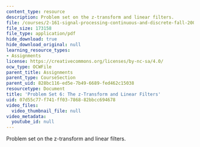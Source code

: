 ```yaml
---
content_type: resource
description: Problem set on the z-transform and linear filters.
file: /courses/2-161-signal-processing-continuous-and-discrete-fall-2008/07d55c77f741ff03786882bbcc694678_ps6.pdf
file_size: 173158
file_type: application/pdf
hide_download: true
hide_download_original: null
learning_resource_types:
- Assignments
license: https://creativecommons.org/licenses/by-nc-sa/4.0/
ocw_type: OCWFile
parent_title: Assignments
parent_type: CourseSection
parent_uid: 828bc116-ed5e-7b49-6689-fed462c15038
resourcetype: Document
title: 'Problem Set 6: The z-Transform and Linear Filters'
uid: 07d55c77-f741-ff03-7868-82bbcc694678
video_files:
  video_thumbnail_file: null
video_metadata:
  youtube_id: null
---
```

Problem set on the z-transform and linear filters.